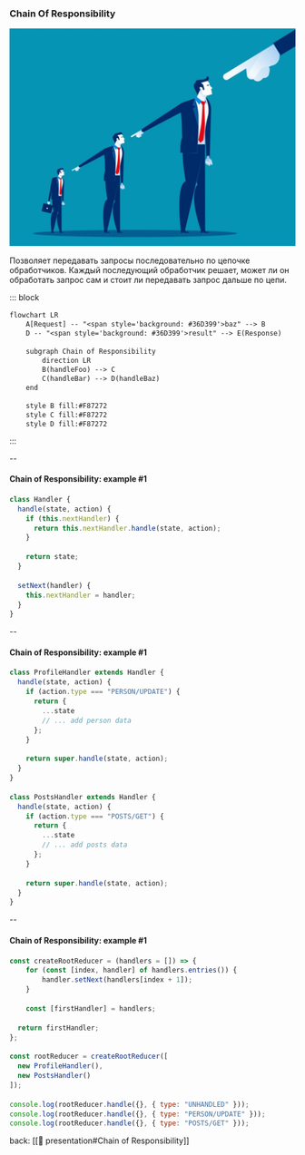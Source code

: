 ### Chain Of Responsibility <!-- element style="display:none" -->

![[chain-of-responsibility.png | 600]](./imgs/chain-of-responsibility.png)

Позволяет передавать запросы последовательно по цепочке обработчиков. 
Каждый последующий обработчик решает, может ли он обработать запрос сам и 
стоит ли передавать запрос дальше по цепи.

::: block <!-- element style="display: none;" -->

```mermaid
flowchart LR
    A[Request] -- "<span style='background: #36D399'>baz" --> B    
    D -- "<span style='background: #36D399'>result" --> E(Response)
    
    subgraph Chain of Responsibility 
        direction LR
        B(handleFoo) --> C
        C(handleBar) --> D(handleBaz)
    end

    style B fill:#F87272
    style C fill:#F87272
    style D fill:#F87272
```

:::

--

#### Chain of Responsibility: example #1

```js
class Handler {
  handle(state, action) {
    if (this.nextHandler) {
      return this.nextHandler.handle(state, action);
    }

    return state;
  }

  setNext(handler) {
    this.nextHandler = handler;
  }
}
```

--

#### Chain of Responsibility: example #1

```js
class ProfileHandler extends Handler {
  handle(state, action) {
    if (action.type === "PERSON/UPDATE") {
      return {
        ...state
        // ... add person data
      };
    }

    return super.handle(state, action);
  }
}

class PostsHandler extends Handler {
  handle(state, action) {
    if (action.type === "POSTS/GET") {
      return {
        ...state
        // ... add posts data
      };
    }

    return super.handle(state, action);
  }
}
```

--

#### Chain of Responsibility: example #1

```js
const createRootReducer = (handlers = []) => {
	for (const [index, handler] of handlers.entries()) {
		handler.setNext(handlers[index + 1]);
	}

	const [firstHandler] = handlers;

  return firstHandler;
};

const rootReducer = createRootReducer([
  new ProfileHandler(),
  new PostsHandler()
]);

console.log(rootReducer.handle({}, { type: "UNHANDLED" }));
console.log(rootReducer.handle({}, { type: "PERSON/UPDATE" }));
console.log(rootReducer.handle({}, { type: "POSTS/GET" }));
```

back: [[📖 presentation#Chain of Responsibility]] <!-- element style="display:none" -->
